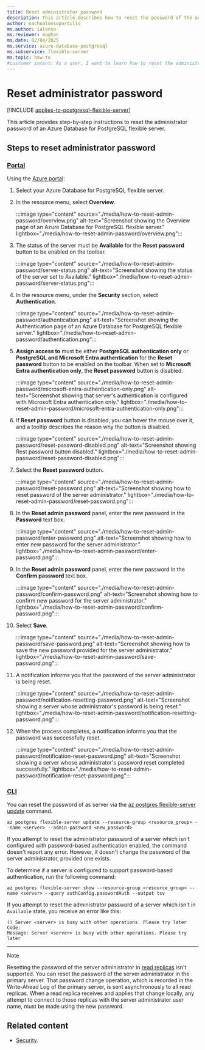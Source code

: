 ```yaml
---
title: Reset administrator password
description: This article describes how to reset the password of the administrator of an Azure Database for PostgreSQL flexible server.
author: nachoalonsoportillo
ms.author: ialonso
ms.reviewer: maghan
ms.date: 02/04/2025
ms.service: azure-database-postgresql
ms.subservice: flexible-server
ms.topic: how-to
#customer intent: As a user, I want to learn how to reset the administrator password of an Azure Database for PostgreSQL flexible server.
---
```


# Reset administrator password

[!INCLUDE [applies-to-postgresql-flexible-server](~/reusable-content/ce-skilling/azure/includes/postgresql/includes/applies-to-postgresql-flexible-server.md)]

This article provides step-by-step instructions to reset the administrator password of an Azure Database for PostgreSQL flexible server.

## Steps to reset administrator password

### [Portal](#tab/portal-reset-admin-password)

Using the [Azure portal](https://portal.azure.com/):

1. Select your Azure Database for PostgreSQL flexible server.

2. In the resource menu, select **Overview**.

    :::image type="content" source="./media/how-to-reset-admin-password/overview.png" alt-text="Screenshot showing the Overview page of an Azure Database for PostgreSQL flexible server." lightbox="./media/how-to-reset-admin-password/overview.png":::

3. The status of the server must be **Available** for the **Reset password** button to be enabled on the toolbar.

    :::image type="content" source="./media/how-to-reset-admin-password/server-status.png" alt-text="Screenshot showing the status of the server set to Available." lightbox="./media/how-to-reset-admin-password/server-status.png":::

4. In the resource menu, under the **Security** section, select **Authentication**.

    :::image type="content" source="./media/how-to-reset-admin-password/authentication.png" alt-text="Screenshot showing the Authentication page of an Azure Database for PostgreSQL flexible server." lightbox="./media/how-to-reset-admin-password/authentication.png":::

5. **Assign access to** must be either **PostgreSQL authentication only** or **PostgreSQL and Microsoft Entra authentication** for the **Reset password** button to be enabled on the toolbar. When set to **Microsoft Entra authentication only**, the **Reset password** button is disabled.

    :::image type="content" source="./media/how-to-reset-admin-password/microsoft-entra-authentication-only.png" alt-text="Screenshot showing that server's authentication is configured with Microsoft Entra authentication only." lightbox="./media/how-to-reset-admin-password/microsoft-entra-authentication-only.png":::

6. If **Reset password** button is disabled, you can hover the mouse over it, and a tooltip describes the reason why the button is disabled.

    :::image type="content" source="./media/how-to-reset-admin-password/reset-password-disabled.png" alt-text="Screenshot showing Rest password button disabled." lightbox="./media/how-to-reset-admin-password/reset-password-disabled.png":::

7. Select the **Reset password** button.

    :::image type="content" source="./media/how-to-reset-admin-password/reset-password.png" alt-text="Screenshot showing how to reset password of the server administrator." lightbox="./media/how-to-reset-admin-password/reset-password.png":::

8. In the **Reset admin password** panel, enter the new password in the **Password** text box.

    :::image type="content" source="./media/how-to-reset-admin-password/enter-password.png" alt-text="Screenshot showing how to enter new password for the server administrator." lightbox="./media/how-to-reset-admin-password/enter-password.png":::

9. In the **Reset admin password** panel, enter the new password in the **Confirm password** text box.

    :::image type="content" source="./media/how-to-reset-admin-password/confirm-password.png" alt-text="Screenshot showing how to confirm new password for the server administrator." lightbox="./media/how-to-reset-admin-password/confirm-password.png":::

10. Select **Save**.

    :::image type="content" source="./media/how-to-reset-admin-password/save-password.png" alt-text="Screenshot showing how to save the new password provided for the server administrator." lightbox="./media/how-to-reset-admin-password/save-password.png":::

11. A notification informs you that the password of the server administrator is being reset.

    :::image type="content" source="./media/how-to-reset-admin-password/notification-resetting-password.png" alt-text="Screenshot showing a server whose administrator's password is being reset." lightbox="./media/how-to-reset-admin-password/notification-resetting-password.png":::

12. When the process completes, a notification informs you that the password was successfully reset.

    :::image type="content" source="./media/how-to-reset-admin-password/notification-reset-password.png" alt-text="Screenshot showing a server whose administrator's password reset completed successfully." lightbox="./media/how-to-reset-admin-password/notification-reset-password.png":::

### [CLI](#tab/cli-reset-admin-password)

You can reset the password of as server via the [az postgres flexible-server update](/cli/azure/postgres/flexible-server#az-postgres-flexible-server-update) command.

```azurecli-interactive
az postgres flexible-server update --resource-group <resource_group> --name <server> --admin-password <new_password>
```

If you attempt to reset the administrator password of a server which isn't configured with password-based authentication enabled, the command doesn't report any error. However, it doesn't change the password of the server administrator, provided one exists.

To determine if a server is configured to support password-based authentication, run the following command:

```azurecli-interactive
az postgres flexible-server show --resource-group <resource_group> --name <server> --query authConfig.passwordAuth --output tsv
```

If you attempt to reset the administrator password of a server which isn't in `Available` state, you receive an error like this:

```output
() Server <server> is busy with other operations. Please try later
Code: 
Message: Server <server> is busy with other operations. Please try later
```

---

> [!NOTE]
> Resetting the password of the server administrator in [read replicas](concepts-read-replicas.md) isn't supported. You can reset the password of the server administrator in the primary server. That password change operation, which is recorded in the Write-Ahead Log of the primary server, is sent asynchronously to all read replicas. When a read replica receives and applies that change locally, any attempt to connect to those replicas with the server administrator user name, must be made using the new password.

## Related content

- [Security](concepts-security.md).
